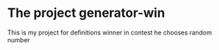 # The project generator-win
This is my project for definitions winner in contest
he chooses random number
